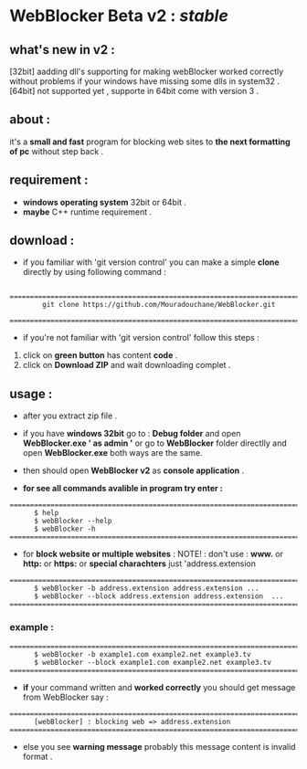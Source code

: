 # WebBlocker Beta v2 : *stable*



## what's new in v2 :
[32bit] aadding dll's supporting for making webBlocker worked correctly without problems 
        if your windows have missing some dlls in system32 .
[64bit] not supported yet , supporte in 64bit come with version 3 .



## about :
it's a **small and fast** program for blocking web sites to **the next formatting of pc** without step back .



## requirement  :
- **windows operating system** 32bit or 64bit .
- **maybe** C++ runtime requirement .



## download :
- if you familiar with 'git version control' you can make a simple **clone** directly by using following command :
```
  =========================================================================
        git clone https://github.com/Mouradouchane/WebBlocker.git
  =========================================================================
```

- if you're not familiar with 'git version control' follow this steps :
1. click on **green button** has content **code** .
2. click on **Download ZIP** and wait downloading complet .

## usage :
  - after you extract zip file .
  
  - if you have **windows 32bit** go to : **Debug folder** and open **WebBlocker.exe ' as admin '**
    or go to **WebBlocker** folder directlly and open **WebBlocker.exe**  both ways are the same.
    
  - then should open **WebBlocker v2** as **console application** .

  - **for see all commands avalible in program try enter :**
  ``` 
  =========================================================================
        $ help
        $ webBlocker --help
        $ webBlocker -h 
  =========================================================================
  ```
  - for **block website or multiple websites** :
  NOTE! : don't use : **www.** or **http:** or **https:** or **special charachters** just 'address.extension 
  ```
  =========================================================================
        $ webBlocker -b address.extension address.extension ... 
        $ webBlocker --block address.extension address.extension  ...
  =========================================================================
  ```
  
  ### example :
  ```
  =========================================================================
        $ webBlocker -b example1.com example2.net example3.tv  
        $ webBlocker --block example1.com example2.net example3.tv  
  =========================================================================
  ```

  - **if** your command written and **worked correctly** you should get message from WebBlocker say :
  ```
  =========================================================================
        [webBlocker] : blocking web => address.extension
  =========================================================================
  ```
  - else you see **warning message** probably this message content is invalid format .
  
